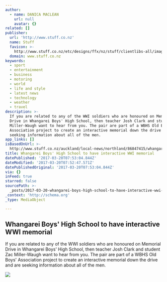 ```yaml
---
author:
  - name: DANICA MACLEAN
    url: null
    avatar: {}
related: []
publisher:
  url: 'http://www.stuff.co.nz'
  name: Stuff
  favicon: >-
    http://www.stuff.co.nz/etc/designs/ffx/nz/stuff/clientlibs-all/images/favicon.png
  domain: www.stuff.co.nz
keywords:
  - sport
  - entertainment
  - business
  - motoring
  - world
  - life and style
  - latest news
  - technology
  - weather
  - travel
description: >-
  If you are related to any of the WWI soldiers who are honoured on Memorial
  Drive in Whangarei Boys' High School, then teacher Josh Clark and student Zac
  Miller-Waugh want to hear from you. The pair are part of a WBHS Old Boys'
  Association project to create an interactive memorial down the drive and are
  seeking information about all of the men.
app_links: []
isBasedOnUrl: >-
  http://www.stuff.co.nz/auckland/local-news/northland/86847415/whangarei-boys-high-school-to-have-interactive-wwi-memorial
title: Whangarei Boys' High School to have interactive WWI memorial
datePublished: '2017-03-20T07:53:04.844Z'
dateModified: '2017-03-20T07:52:47.571Z'
datePublishedOriginal: '2017-03-20T07:53:04.844Z'
via: {}
inFeed: true
starred: false
sourcePath: >-
  _posts/2017-03-20-whangarei-boys-high-school-to-have-interactive-wwi-memorial.md
_context: 'http://schema.org'
_type: MediaObject

---
```

<article style=""><h1>Whangarei Boys' High School to have interactive WWI memorial</h1><p>If you are related to any of the WWI soldiers who are honoured on Memorial Drive in Whangarei Boys' High School, then teacher Josh Clark and student Zac Miller-Waugh want to hear from you. The pair are part of a WBHS Old Boys' Association project to create an interactive memorial down the drive and are seeking information about all of the men.</p><img src="https://resources.stuff.co.nz/content/dam/images/1/f/p/v/8/k/image.related.StuffLandscapeSixteenByNine.620x349.1fpfw7.png/1480380045196.jpg" /></article>